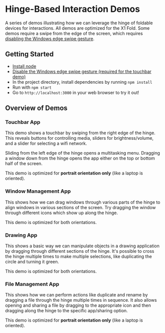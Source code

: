 # Hinge-Based Interaction Demos

A series of demos illustrating how we can leverage the hinge of foldable devices for
interactions. All demos are optimized for the X1 Fold. Some demos require a swipe
from the edge of the screen, which requires [disabling the Windows edge swipe gesture](https://www.top-password.com/blog/disable-edge-swipe-gesture-in-windows-10/).

## Getting Started

-   [Install node](https://nodejs.org/en/)
-   [Disable the Windows edge swipe gesture (required for the touchbar demo)](https://www.top-password.com/blog/disable-edge-swipe-gesture-in-windows-10/)
-   In the project directory, install dependencies by running `npm install`
-   Run with `npm start`
-   Go to `http://localhost:3000` in your web browser to try it out!

## Overview of Demos

### Touchbar App

This demo shows a touchbar by swiping from the right edge of the hinge. This reveals buttons
for controlling media, sliders for brightness/volume, and a slider for selecting a wifi
network.

Sliding from the left edge of the hinge opens a multitasking menu. Dragging a window down
from the hinge opens the app either on the top or bottom half of the screen.

This demo is optimized for **portrait orientation only** (like a laptop is oriented).

### Window Management App

This shows how we can drag windows through various parts of the hinge to align windows in various
sections of the screen. Try dragging the window through different icons which show up along the
hinge.

This demo is optimized for both orientations.

### Drawing App

This shows a basic way we can manipulate objects in a drawing application by dragging through
different sections of the hinge. It's possible to cross the hinge multiple times to make multiple
selections, like duplicating the circle and turning it green.

This demo is optimized for both orientations.

### File Management App

This shows how we can perform actions like duplicate and rename by dragging a file through the
hinge multiple times in sequence. It also allows opening and sharing a file by dragging to
the appropriate icon and then dragging along the hinge to the specific app/sharing option.

This demo is optimized for **portrait orientation only** (like a laptop is oriented).
